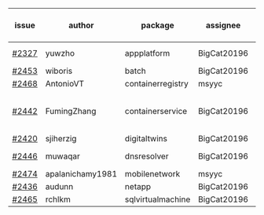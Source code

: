 | issue | author | package | assignee | bot advice | created date of issue | target release date | date from target |
| ------ | ------ | ------ | ------ | ------ | ------ | ------ | :-----: |
| [#2327](https://github.com/Azure/sdk-release-request/issues/2327) | yuwzho | appplatform | BigCat20196 | new comment.  <br> | 12-22 | 01-17 |   |
| [#2453](https://github.com/Azure/sdk-release-request/issues/2453) | wiboris | batch | BigCat20196 |   | 02-16 | 03-02 |   |
| [#2468](https://github.com/Azure/sdk-release-request/issues/2468) | AntonioVT | containerregistry | msyyc |   | 02-18 | 03-07 |   |
| [#2442](https://github.com/Azure/sdk-release-request/issues/2442) | FumingZhang | containerservice | BigCat20196 | new comment.  <br> release date < 2 ! <br> | 02-14 | 02-21 | 0 |
| [#2420](https://github.com/Azure/sdk-release-request/issues/2420) | sjiherzig | digitaltwins | BigCat20196 |   | 02-07 | 02-15 |   |
| [#2446](https://github.com/Azure/sdk-release-request/issues/2446) | muwaqar | dnsresolver | BigCat20196 | new comment.  <br> | 02-15 | 02-28 |   |
| [#2474](https://github.com/Azure/sdk-release-request/issues/2474) | apalanichamy1981 | mobilenetwork | msyyc |   | 02-19 | 02-28 |   |
| [#2436](https://github.com/Azure/sdk-release-request/issues/2436) | audunn | netapp | BigCat20196 |   | 02-10 | 02-14 |   |
| [#2465](https://github.com/Azure/sdk-release-request/issues/2465) | rchlkm | sqlvirtualmachine | BigCat20196 |   | 02-18 | 02-28 |   |
